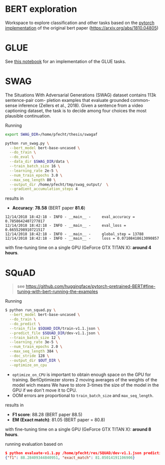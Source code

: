 # BERT exploration

Workspace to explore classification and other tasks based on the [pytorch implementation](https://github.com/huggingface/pytorch-pretrained-BERT) of the original bert paper (https://arxiv.org/abs/1810.04805)


# GLUE 
See [this notebook](https://colab.research.google.com/drive/1Qc0JOJ3x4vUU3nNTtBoD5GONrrrOtNdr) for an implementation of the GLUE tasks.


# SWAG
The Situations With Adversarial Generations (SWAG) dataset contains 113k sentence-pair com- pletion examples that evaluate grounded common- sense inference (Zellers et al., 2018). Given a sentence from a video captioning
dataset, the task is to decide among four choices the most plausible continuation. 

Running

```bash 
export SWAG_DIR=/home/pfecht/thesis/swagaf

python run_swag.py \
  --bert_model bert-base-uncased \
  --do_train \
  --do_eval \
  --data_dir $SWAG_DIR/data \
  --train_batch_size 16 \
  --learning_rate 2e-5 \
  --num_train_epochs 3.0 \
  --max_seq_length 80 \
  --output_dir /home/pfecht/tmp/swag_output/  \
  --gradient_accumulation_steps 4
```

results in


* **Accuracy**: **78.58** (BERT paper **81.6**)

```
12/14/2018 18:42:18 - INFO - __main__ -     eval_accuracy = 0.7858642407277817
12/14/2018 18:42:18 - INFO - __main__ -     eval_loss = 0.6655298910721517
12/14/2018 18:42:18 - INFO - __main__ -     global_step = 13788
12/14/2018 18:42:18 - INFO - __main__ -     loss = 0.07108418613090857
```

with fine-tuning time on a single GPU (GeForce GTX TITAN X): **around 4 hours**.


# SQuAD
> see https://github.com/huggingface/pytorch-pretrained-BERT#fine-tuning-with-bert-running-the-examples


Running

```bash
$ python run_squad.py \
  --bert_model bert-base-uncased \
  --do_train \
  --do_predict \
  --train_file $SQUAD_DIR/train-v1.1.json \
  --predict_file $SQUAD_DIR/dev-v1.1.json \
  --train_batch_size 12 \
  --learning_rate 3e-5 \
  --num_train_epochs 2.0 \
  --max_seq_length 384 \
  --doc_stride 128 \
  --output_dir $OUT_DIR \
  --optimize_on_cpu
```

* `optimize_on_CPU` is important to obtain enough space on the GPU for training. BertOptimiezer stores 2 moving averages of the weights of the model wich means We have to store 3-times the size of the model in the GPU if we don't move it to CPU.
* OOM errors are proportional to `train_batch_size` and `max_seq_length`.

results in 

* **F1 score**: 88.28 (BERT paper 88.5)
* **EM (Exact match)**: 81.05 (BERT paper = 80.8)

with fine-tuning time on a single GPU (GeForce GTX TITAN X): **around 8 hours**.

running evaluation based on

```json
$ python evaluate-v1.1.py /home/pfecht/res/SQUAD/dev-v1.1.json predictions.json
{"f1": 88.28409344840951, "exact_match": 81.05014191106906}
```